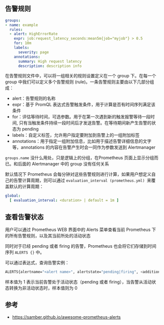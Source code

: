 ## 告警规则

```yaml
groups:
- name: example
  rules:
  - alert: HighErrorRate
    expr: job:request_latency_seconds:mean5m{job="myjob"} > 0.5
    for: 10m
    labels:
      severity: page
    annotations:
      summary: High request latency
      description: description info
```

在告警规则文件中，可以将一组相关的规则设置定义在一个 group 下。在每一个 group 中我们可以定义多个告警规则 (rule)。一条告警规则主要由以下几部分组成：

- alert：告警规则的名称
- expr：基于 PromQL 表达式告警触发条件，用于计算是否有时间序列满足该条件
- for：评估等待时间，可选参数。用于在第一次遇到新的触发报警等待一段时间, 只有当触发条件持续一段时间后才发送告警。在等待期间新产生告警的状态为 pending
- labels：自定义标签，允许用户指定要附加到告警上的一组附加标签
- annotations：用于指定一组附加信息，比如用于描述告警详细信息的文字等，annotations 的内容在告警产生时会一同作为参数发送到 Alertmanager

`groups.name` 没什么用处，只是逻辑上的分组，在Prometheus 页面上显示分组而已。和后面的 Alertmanager 中的 group 没有任何关系

默认情况下 Prometheus 会每分钟对这些告警规则进行计算，如果用户想定义自己的告警计算周期，则可以通过 `evaluation_interval (prometheus.yml) `来覆盖默认的计算周期：

```yaml
global:
  [ evaluation_interval: <duration> | default = 1m ]
```

## 查看告警状态

用户可以通过 Prometheus WEB 界面中的 Alerts 菜单查看当前 Prometheus 下的所有告警规则，以及其当前所处的活动状态

同时对于已经 pending 或者 firing 的告警，Prometheus 也会将它们存储到时间序列 `ALERTS {}` 中。

可以通过表达式，查询告警实例：

```bash
ALERTS{alertname="<alert name>", alertstate="pending|firing", <additional alert labels>}
```

样本值为 1 表示当前告警处于活动状态（pending 或者 firing），当告警从活动状态转换为非活动状态时，样本值则为 0

## 参考

- <https://samber.github.io/awesome-prometheus-alerts>